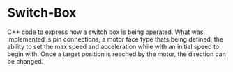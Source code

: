 # Switch-Box
C++ code to express how a switch box is being operated. What was implemented is pin connections, a motor face type thats being defined, the ability to set the max speed and acceleration while with an initial speed to begin with. Once a target position is reached by the motor, the direction can be changed. 
